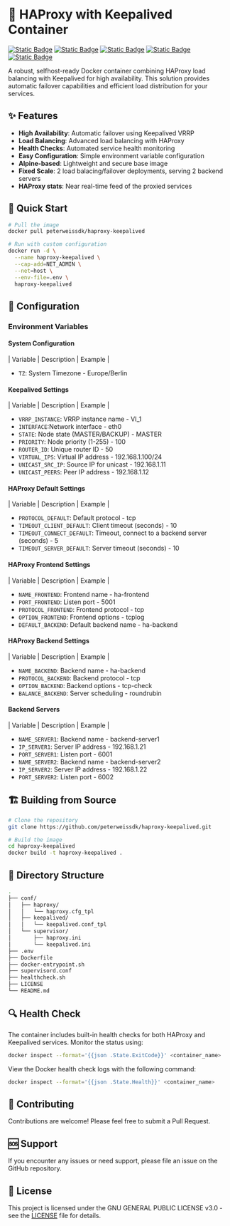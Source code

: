 # 💾 HAProxy with Keepalived Container

[![Static Badge](https://img.shields.io/badge/Docker-Container-white?style=flat&logo=docker&logoColor=white&logoSize=auto&labelColor=black)](https://docker.com/)
[![Static Badge](https://img.shields.io/badge/Alpine-V3.21-white?style=flat&logo=alpinelinux&logoColor=white&logoSize=auto&labelColor=black)](https://www.alpinelinux.org/)
[![Static Badge](https://img.shields.io/badge/HAProxy-V3.0.7-white?style=flat&logoColor=white&labelColor=black)](https://www.haproxy.org/)
[![Static Badge](https://img.shields.io/badge/KeepAliveD-V2.3.1-white?style=flat&logoColor=white&labelColor=black)](https://keepalived.org/)
[![Static Badge](https://img.shields.io/badge/GPL-V3-white?style=flat&logo=gnu&logoColor=white&logoSize=auto&labelColor=black)](https://www.gnu.org/licenses/gpl-3.0.en.html/)

A robust, selfhost-ready Docker container combining HAProxy load balancing with Keepalived for high availability. This solution provides automatic failover capabilities and efficient load distribution for your services.

## ✨ Features

- **High Availability**: Automatic failover using Keepalived VRRP
- **Load Balancing**: Advanced load balancing with HAProxy
- **Health Checks**: Automated service health monitoring
- **Easy Configuration**: Simple environment variable configuration
- **Alpine-based**: Lightweight and secure base image
- **Fixed Scale**: 2 load balacing/failover deployments, serving 2 backend servers
- **HAProxy stats**: Near real-time feed of the proxied services

## 🚀 Quick Start

```bash
# Pull the image
docker pull peterweissdk/haproxy-keepalived

# Run with custom configuration
docker run -d \
  --name haproxy-keepalived \
  --cap-add=NET_ADMIN \
  --net=host \
  --env-file=.env \
  haproxy-keepalived
```

## 🔧 Configuration

### Environment Variables

#### System Configuration

| Variable | Description | Example |

- `TZ`: System Timezone - Europe/Berlin

#### Keepalived Settings

| Variable | Description | Example |

- `VRRP_INSTANCE`: VRRP instance name - VI_1
- `INTERFACE`:Network interface - eth0
- `STATE`: Node state (MASTER/BACKUP) - MASTER
- `PRIORITY`: Node priority (1-255) - 100
- `ROUTER_ID`: Unique router ID - 50
- `VIRTUAL_IPS`: Virtual IP address - 192.168.1.100/24
- `UNICAST_SRC_IP`: Source IP for unicast - 192.168.1.11
- `UNICAST_PEERS`: Peer IP address - 192.168.1.12

#### HAProxy Default Settings

| Variable | Description | Example |
- `PROTOCOL_DEFAULT`: Default protocol - tcp
- `TIMEOUT_CLIENT_DEFAULT`: Client timeout (seconds) - 10
- `TIMEOUT_CONNECT_DEFAULT`: Timeout, connect to a backend server (seconds) - 5
- `TIMEOUT_SERVER_DEFAULT`: Server timeout (seconds) - 10


#### HAProxy Frontend Settings

| Variable | Description | Example |

- `NAME_FRONTEND`: Frontend name - ha-frontend
- `PORT_FRONTEND`: Listen port - 5001
- `PROTOCOL_FRONTEND`: Frontend protocol - tcp
- `OPTION_FRONTEND`: Frontend options - tcplog
- `DEFAULT_BACKEND`: Default backend name - ha-backend

#### HAProxy Backend Settings

| Variable | Description | Example |
- `NAME_BACKEND`: Backend name - ha-backend
- `PROTOCOL_BACKEND`: Backend protocol - tcp
- `OPTION_BACKEND`: Backend options - tcp-check
- `BALANCE_BACKEND`: Server scheduling - roundrubin

#### Backend Servers

| Variable | Description | Example |
- `NAME_SERVER1`: Backend name - backend-server1
- `IP_SERVER1`: Server IP address - 192.168.1.21
- `PORT_SERVER1`: Listen port - 6001
- `NAME_SERVER2`: Backend name - backend-server2
- `IP_SERVER2`: Server IP address - 192.168.1.22
- `PORT_SERVER2`: Listen port - 6002

## 🏗️ Building from Source

```bash
# Clone the repository
git clone https://github.com/peterweissdk/haproxy-keepalived.git

# Build the image
cd haproxy-keepalived
docker build -t haproxy-keepalived .
```

## 📝 Directory Structure

```bash
.
├── conf/
│   ├── haproxy/
│   │   └── haproxy.cfg_tpl
│   ├── keepalived/
│   │   └── keepalived.conf_tpl
│   └── supervisor/
│       ├── haproxy.ini
│       └── keepalived.ini
├── .env
├── Dockerfile
├── docker-entrypoint.sh
├── supervisord.conf
├── healthcheck.sh
├── LICENSE
└── README.md
```

## 🔍 Health Check

The container includes built-in health checks for both HAProxy and Keepalived services. Monitor the status using:

```bash
docker inspect --format='{{json .State.ExitCode}}' <container_name>
```

View the Docker health check logs with the following command:

```bash
docker inspect --format='{{json .State.Health}}' <container_name>
```

## 🤝 Contributing

Contributions are welcome! Please feel free to submit a Pull Request.

## 🆘 Support

If you encounter any issues or need support, please file an issue on the GitHub repository.

## 📄 License

This project is licensed under the GNU GENERAL PUBLIC LICENSE v3.0 - see the [LICENSE](LICENSE) file for details.

